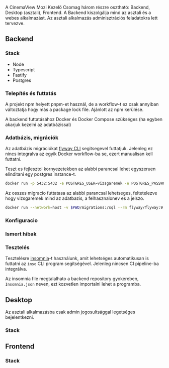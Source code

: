 A CinemaView Mozi Kezelő Csomag három részre osztható: Backend, Desktop (asztali), Frontend. A Backend kiszolgálja mind az asztali és a webes alkalmazást. Az asztali alkalmazás adminisztrációs feladatokra lett tervezve.

## Backend

### Stack
- Node
- Typescript
- Fastify
- Postgres

### Telepítés és futtatás
A projekt npm helyett pnpm-et használ, de a workflow-t ez csak annyiban változtatja hogy más a package lock file. Ajánlott az npm kerülése.

A backend futtatásához Docker és Docker Compose szükséges (ha egyben akarjuk kezelni az adatbázissal)

### Adatbázis, migrációk
Az adatbázis migrációkat [flyway CLI](https://documentation.red-gate.com/fd/welcome-to-flyway-184127914.html) segitsegevel futtatjuk. Jelenleg ez nincs integralva az egyik Docker workflow-ba se, ezert manualisan kell futtatni.

Teszt es fejlesztoi kornyezetekben az alabbi parancsal lehet egyszeruen elinditani egy postgres instance-t.
```bash
docker run -p 5432:5432 -e POSTGRES_USER=vizsgaremek -e POSTGRES_PASSWORD=vizsgaremek -d --name postgres postgres:15.1
```

Az osszes migracio futtatasa az alabbi parancsal lehetseges, feltetelezve hogy vizsgaremek mind az adatbazis, a felhasznalonev es a jelszo.
```bash
docker run --network=host -v $PWD/migrations:/sql --rm flyway/flyway:9.8.1 -user=vizsgaremek -password=vizsgaremek -url="jdbc:postgresql://localhost:5432/vizsgaremek" -locations=filesystem:/sql migrate
```

### Konfiguracio

### Ismert hibak

### Tesztelés
Tesztelésre [insomnia](https://insomnia.rest)-t használunk, amit lehetséges automatikusan is futtatni az `inso` CLI program segítségével. Jelenleg nincsen CI pipeline-ba integrálva.

Az insomnia file megtalalhato a backend repository gyokereben, `Insomnia.json` neven, ezt kozvetlen importalni lehet a programba.

## Desktop

Az asztali alkalmazásba csak admin jogosultsággal legetséges bejelentkezni.

### Stack

## Frontend

### Stack